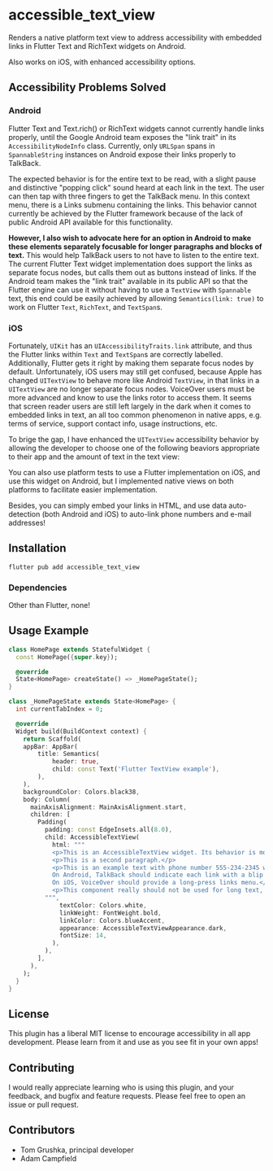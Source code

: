 # accessible_text_view

Renders a native platform text view to address accessibility with embedded links in Flutter Text and RichText widgets on Android.

Also works on iOS, with enhanced accessibility options.

## Accessibility Problems Solved

### Android

Flutter Text and Text.rich() or RichText widgets cannot currently handle links properly, until the Google Android team exposes the "link trait" in its `AccessibilityNodeInfo` class. Currently, only `URLSpan` spans in `SpannableString` instances on Android expose their links properly to TalkBack.

The expected behavior is for the entire text to be read, with a slight pause and distinctive "popping click" sound heard at each link in the text. The user can then tap with three fingers to get the TalkBack menu. In this context menu, there is a Links submenu containing the links. This behavior cannot currently be achieved by the Flutter framework because of the lack of public Android API available for this functionality.

__However, I also wish to advocate here for an option in Android to make these elements separately focusable for longer paragraphs and blocks of text.__ This would help TalkBack users to not have to listen to the entire text. The current Flutter Text widget implementation does support the links as separate focus nodes, but calls them out as buttons instead of links. If the Android team makes the "link trait" available in its public API so that the Flutter engine can use it without having to use a `TextView` with `Spannable` text, this end could be easily achieved by allowing `Semantics(link: true)` to work on Flutter `Text`, `RichText`, and `TextSpan`s.

### iOS

Fortunately, `UIKit` has an `UIAccessibilityTraits.link` attribute, and thus the Flutter links within `Text` and `TextSpan`s are correctly labelled. Additionally, Flutter gets it right by making them separate focus nodes by default. Unfortunately, iOS users may still get confused, because Apple has changed `UITextView` to behave more like Android `TextView`, in that links in a `UITextView` are no longer separate focus nodes. VoiceOver users must be more advanced and know to use the links rotor to access them. It seems that screen reader users are still left largely in the dark when it comes to embedded links in text, an all too common phenomenon in native apps, e.g. terms of service, support contact info, usage instructions, etc.

To brige the gap, I have enhanced the `UITextView` accessibility behavior by allowing the developer to choose one of the following beaviors appropriate to their app and the amount of text in the text view:


You can also use platform tests to use a Flutter implementation on iOS, and use this widget on Android, but I implemented native views on both platforms to facilitate easier implementation.

Besides, you can simply embed your links in HTML, and use data auto-detection (both Android and iOS) to auto-link phone numbers and e-mail addresses!

## Installation

`flutter pub add accessible_text_view`

### Dependencies

Other than Flutter, none!

## Usage Example

```dart
class HomePage extends StatefulWidget {
  const HomePage({super.key});

  @override
  State<HomePage> createState() => _HomePageState();
}

class _HomePageState extends State<HomePage> {
  int currentTabIndex = 0;

  @override
  Widget build(BuildContext context) {
    return Scaffold(
    appBar: AppBar(
        title: Semantics(
            header: true,
            child: const Text('Flutter TextView example'),
        ),
    ),
    backgroundColor: Colors.black38,
    body: Column(
      mainAxisAlignment: MainAxisAlignment.start,
      children: [
        Padding(
          padding: const EdgeInsets.all(8.0),
          child: AccessibleTextView(
            html: """
            <p>This is an AccessibleTextView widget. Its behavior is more correct on Android and more flexible on iOS.</p>
            <p>This is a second paragraph.</p>
            <p>This is an example text with phone number 555-234-2345 with an e-mail link of test@example.com and an external link to <a href="https://google.com">Google</a>.
            On Android, TalkBack should indicate each link with a blip sound.
            On iOS, VoiceOver should provide a long-press links menu.</p>
            <p>This component really should not be used for long text, because it is not designed for long text. For that, use a web view.</p>
          """,
              textColor: Colors.white,
              linkWeight: FontWeight.bold,
              linkColor: Colors.blueAccent,
              appearance: AccessibleTextViewAppearance.dark,
              fontSize: 14,
            ),
          ),
        ],
      ),
    );
  }
}
```

## License

This plugin has a liberal MIT license to encourage accessibility in all app development. Please learn from it and use as you see fit in your own apps!

## Contributing

I would really appreciate learning who is using this plugin, and your feedback, and bugfix and feature requests. Please feel free to open an issue or pull request.

## Contributors

- Tom Grushka, principal developer
- Adam Campfield
